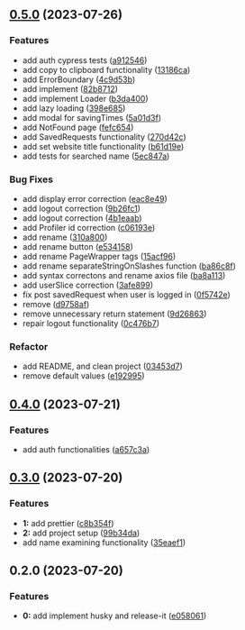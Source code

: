 

## [0.5.0](https://github.com/MateuszMG/name_examining_client/compare/0.4.0...0.5.0) (2023-07-26)


### Features

* add auth cypress tests ([a912546](https://github.com/MateuszMG/name_examining_client/commit/a91254674c58261fb673c6e40e71760f31eda737))
* add copy to clipboard functionality ([13186ca](https://github.com/MateuszMG/name_examining_client/commit/13186ca6c4071232efa1f00818041f5e2e44c194))
* add ErrorBoundary ([4c9d53b](https://github.com/MateuszMG/name_examining_client/commit/4c9d53ba187700296c8dd967f597488ae31ca864))
* add implement ([82b8712](https://github.com/MateuszMG/name_examining_client/commit/82b871299e9e0a7117fc2ff7b053f3e14b46e4e5))
* add implement Loader ([b3da400](https://github.com/MateuszMG/name_examining_client/commit/b3da400bf9cb0a5e8d80c5dc247d36c84234a6ee))
* add lazy loading ([398e685](https://github.com/MateuszMG/name_examining_client/commit/398e6851161a2b4a698439ec7d6edeb6fc0fad37))
* add modal for savingTimes ([5a01d3f](https://github.com/MateuszMG/name_examining_client/commit/5a01d3f441e4b22d2d9a470cc72e9c8cbc8fa08f))
* add NotFound page ([fefc654](https://github.com/MateuszMG/name_examining_client/commit/fefc654a86317071a6b04d6270ece2cbd7852c82))
* add SavedRequests functionality ([270d42c](https://github.com/MateuszMG/name_examining_client/commit/270d42c93521ed622a91e46f8cd0c745d15b0631))
* add set website title functionality ([b61d19e](https://github.com/MateuszMG/name_examining_client/commit/b61d19e3be7511fd7095de1cc2d905c78912c426))
* add tests for searched name ([5ec847a](https://github.com/MateuszMG/name_examining_client/commit/5ec847a7b3d8769f8db10523e1d681d082945d88))


### Bug Fixes

* add display error correction ([eac8e49](https://github.com/MateuszMG/name_examining_client/commit/eac8e49632a3abc3a2ee49df09b1418b9567321e))
* add logout correction ([9b26fc1](https://github.com/MateuszMG/name_examining_client/commit/9b26fc19acb07ddd0f57ba7261566ac3da8f0515))
* add logout correction ([4b1eaab](https://github.com/MateuszMG/name_examining_client/commit/4b1eaab2b7910cc0671b7f291a95b47b0c39c2d0))
* add Profiler id correction ([c06193e](https://github.com/MateuszMG/name_examining_client/commit/c06193ea5f2f0bcd4c4a9b02358176006f5133f6))
* add rename ([310a800](https://github.com/MateuszMG/name_examining_client/commit/310a8008022e9c732839ce9089a1d95463c9ccd4))
* add rename button ([e534158](https://github.com/MateuszMG/name_examining_client/commit/e534158b59a25cc4c9566e6206015d8fa44d1fe3))
* add rename PageWrapper tags ([15acf96](https://github.com/MateuszMG/name_examining_client/commit/15acf964ee6fa22ef862998717045f459aa9e93c))
* add rename separateStringOnSlashes function ([ba86c8f](https://github.com/MateuszMG/name_examining_client/commit/ba86c8f1b8952f57ce9c09901d05f014cd5e85a7))
* add syntax correctons and rename axios file ([ba8a113](https://github.com/MateuszMG/name_examining_client/commit/ba8a113251023644becdf646086da0744780fbd7))
* add userSlice correction ([3afe899](https://github.com/MateuszMG/name_examining_client/commit/3afe8992d955067b4667454e3d27560a4e0e79a6))
* fix post savedRequest when user is logged in ([0f5742e](https://github.com/MateuszMG/name_examining_client/commit/0f5742e2d202c4230c8ce8074ad50d8d704f57d9))
* remove ([d9758af](https://github.com/MateuszMG/name_examining_client/commit/d9758afadb4e5e9ff440f6f0de275251b9d456c3))
* remove unnecessary return statement ([9d26863](https://github.com/MateuszMG/name_examining_client/commit/9d26863a15d6f611f154de8b71b71ccd472175ac))
* repair logout functionality ([0c476b7](https://github.com/MateuszMG/name_examining_client/commit/0c476b7d2c9a52a0c632a2241f6ff2f6dbbc2797))


### Refactor

* add README,  and clean project ([03453d7](https://github.com/MateuszMG/name_examining_client/commit/03453d7ad21986f4dd69d0ebfc2fbdb7d5520d96))
* remove default values ([e192995](https://github.com/MateuszMG/name_examining_client/commit/e192995963099041984920b5ccff7999e647cf71))

## [0.4.0](https://github.com/MateuszMG/name_examining_client/compare/0.3.0...0.4.0) (2023-07-21)


### Features

* add auth functionalities ([a657c3a](https://github.com/MateuszMG/name_examining_client/commit/a657c3a34d920c60944c6878b986637f4e5e69fe))

## [0.3.0](https://github.com/MateuszMG/name_examining_client/compare/0.2.0...0.3.0) (2023-07-20)


### Features

* **1:** add prettier ([c8b354f](https://github.com/MateuszMG/name_examining_client/commit/c8b354f9c82489634a9cf2309c977172b9e72c53))
* **2:** add project setup ([99b34da](https://github.com/MateuszMG/name_examining_client/commit/99b34da17db58657f828837f416f0ac134f34ccc))
* add name examining functionality ([35eaef1](https://github.com/MateuszMG/name_examining_client/commit/35eaef17925e8b6ff690bc2fbc47ad8c1ecd44aa))

## 0.2.0 (2023-07-20)


### Features

* **0:** add implement husky and release-it ([e058061](https://github.com/MateuszMG/name_examining_client/commit/e058061b9c312bdd23266623f41162a93e188b7f))